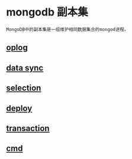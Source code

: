 # mongodb 副本集

    MongoDB中的副本集是一组维护相同数据集合的mongod进程。

## [oplog](mongodb-oplog.md)

## [data sync](mongodb-data-sync.md)

## [selection](mongodb-selection.md)

## [deploy](mongodb-deploy.md)

## [transaction](mongodb-transaction.md)

## [cmd](mongodb-replset-cmd.md)